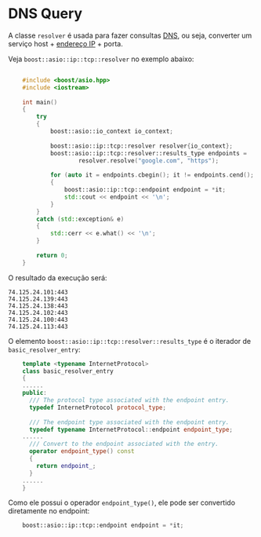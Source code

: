 # DNS Query

A classe `resolver` é usada para fazer consultas [DNS](https://pt.wikipedia.org/wiki/Sistema_de_Nomes_de_Dom%C3%ADnio), ou seja, converter um serviço host + [endereço IP](https://pt.wikipedia.org/wiki/Endere%C3%A7o_IP) + porta.

Veja `boost::asio::ip::tcp::resolver` no exemplo abaixo:

```cpp

	#include <boost/asio.hpp>
	#include <iostream>
	
	int main()
	{
	    try
	    {
	        boost::asio::io_context io_context;
	
	        boost::asio::ip::tcp::resolver resolver{io_context};
	        boost::asio::ip::tcp::resolver::results_type endpoints =
	                resolver.resolve("google.com", "https");
	
	        for (auto it = endpoints.cbegin(); it != endpoints.cend(); it++)
	        {
	            boost::asio::ip::tcp::endpoint endpoint = *it;
	            std::cout << endpoint << '\n';
	        }
	    }
	    catch (std::exception& e)
	    {
	        std::cerr << e.what() << '\n';
	    }
	
	    return 0;
	}
```

O resultado da execução será:   

	74.125.24.101:443
	74.125.24.139:443
	74.125.24.138:443
	74.125.24.102:443
	74.125.24.100:443
	74.125.24.113:443

O elemento `boost::asio::ip::tcp::resolver::results_type` é o iterador de `basic_resolver_entry`: 

```cpp
	template <typename InternetProtocol>
	class basic_resolver_entry
	{
	......
	public:
	  /// The protocol type associated with the endpoint entry.
	  typedef InternetProtocol protocol_type;
	
	  /// The endpoint type associated with the endpoint entry.
	  typedef typename InternetProtocol::endpoint endpoint_type;
	......
	  /// Convert to the endpoint associated with the entry.
	  operator endpoint_type() const
	  {
	    return endpoint_;
	  }
	......
	}
```
Como ele possui o operador `endpoint_type()`, ele pode ser convertido diretamente no endpoint:

```cpp
	boost::asio::ip::tcp::endpoint endpoint = *it;
```
